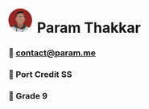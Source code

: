 # <img src="resources/img/circle.png" width=50> Param Thakkar

### :email: contact@param.me
### :school: Port Credit SS
### :closed_book: Grade 9
